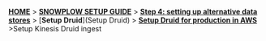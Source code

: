 <a name="top" />

[**HOME**](Home) > [**SNOWPLOW SETUP GUIDE**](Setting-up-Snowplow) > [**Step 4: setting up alternative data stores**](Setting-up-alternative-data-stores) > [**Setup Druid**](Setup Druid) > [**Setup Druid for production in AWS**](Setting-up-Druid-for-production) >Setup Kinesis Druid ingest

